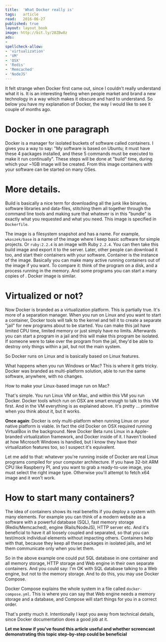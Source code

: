 ```yaml
---
title:	'What Docker really is'
tags:	article
read:	2016-06-27
published: true
layout:	layout_book
image: http://bit.ly/28ZBw8z
ads:
- 
spellcheck-allow:
- 'virtualization'
- 'VM'
- 'OSX'
- 'Redis'
- 'Memcached'
- 'NodeJS'
---
```


It felt strange when Docker first came out, since I couldn't really understand what it is. It is an interesting feeling when people market and brand a new technology in a way which makes it obscure and hard to understand. So below you have my explanation of Docker, the way I would like to see it couple of months ago.

# Docker in one paragraph

Docker is a manager for isolated buckets of software called containers. I gives you a way to say: "My software is based on Ubuntu; it must have these 4 packages installed, and these 5 commands must be executed to make it run continually". These steps will be done at "build" time, during which your ~1GB image will be created. From this image containers with your software can be started on many OSes.

# More details. 

Build is basically a nice term for downloading all the junk like binaries, software libraries and data-files, stitching them all together through the command line tools and making sure that whatever is in this "bundle" is exactly what you requested and what you need. This image is specified in `Dockerfile`.

The image is a filesystem snapshot and has a name. For example, `wkoszek/base` is a name of the image where I keep basic software for simple projects. Or `ruby:2.2.4` is an image with Ruby `2.2.4`. You can then take this build image and export it to the server. Later, other people can download it too, and start their containers with your software. Container is the instance of the image. Basically you can make many active running containers out of the image if you want. To compare it: think of the program on a disk, and a process running in the memory. And some programs you can start a many copies of . Docker image is similar.

# Virtualized or not?

Now Docker is branded as a virtualization platform. This is partially true. It's more of a separation manager. When you run on Linux and you want to start a container, Docker tools will talk to the kernel and tell it to create a separate "jail" for new programs about to be started. You can make this jail have limited CPU time, limited memory or just simply have no limits. Afterwards you can start a program in a jail and this will make this program be isolated. If someone were to take over the program from the jail, they'd be able to destroy only things within a jail, but not the main system.

So Docker runs on Linux and is basically based on Linux features.
  
What happens when you run Windows or Mac? This is where it gets tricky. Docker was branded as multi-platform solution, able to run the same software, anywhere, with no changes.

How to make your Linux-based image run on Mac?

That's simple. You run Linux VM on Mac, and within this VM you run Docker. Docker tools which run on OSX are smart enough to talk to this VM first. And in the VM everything is as explained above. It's pretty ... primitive when you think about it, but it works.

**Once again**: Docker is only multi-platform when running Linux on your native platform is viable. In fact the old Docker on OSX required running VirtualBox in the background. New Docker Beta runs Linux in a Apple-branded virtualization framework, and Docker inside of it. I haven't looked at how Microsoft Windows is handled, but I know they have their virtualization features too, so I suspect it's equivalent.

Let me add to that: whatever you're running inside of Docker are real Linux programs compiled for your computer architecture. If you have 32-bit ARM CPU like Raspberry PI, and you want to grab a ready-to-use image, you must select the right image type. Otherwise you'll attempt to fetch x64 image and it won't work.

# How to start many containers?

The idea of containers shows its real benefits if you deploy a system with many elements. For example you can think of a modern website as a software with a powerful database (SQL), fast memory storage (Redis/Memcached), engine (Rails/NodeJS), HTTP server etc. And it's beneficial to have it all loosely coupled and separated, so that you can test/mock individual elements without impacting others. Containers help with that, because they keep all these packages in isolated jails, and let them communicate only when you let them.

So in the above example one could put SQL database in one container and all memory storage, HTTP storage and Web engine in their own separate containers. And you could say: I'm OK with SQL database talking to a Web engine, but not to the memory storage. And to do this, you may use Docker Compose.
  
Docker Compose explains the whole system in a file called `docker-compose.yml`. This is where you can say that Web engine needs a memory storage and a database, and Compose will start things for you in a correct order.

That's pretty much it. Intentionally I kept you away from technical details, since Docker documentation does a good job at it. 

**Let me know if you've found this article useful and whether screencast demonstrating this topic step-by-step could be beneficial**
